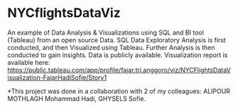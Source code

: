 # NYCflightsDataViz
An example of Data Analysis &amp; Visualizations using SQL and BI tool (Tableau) from an open source Data.
SQL Data Exploratory Analysis is first conducted, and then Visualized using Tableau. 
Further Analysis is then conducted to gain insights.
Data is publicly available.
Visualization report is available here:
https://public.tableau.com/app/profile/fajar.tri.anggoro/viz/NYCFlightsDataVisualization-FajarHadiSofie/Story1

*This project was done in a collaboration with 2 of my colleagues: ALIPOUR MOTHLAGH Mohammad Hadi, GHYSELS Sofie.

